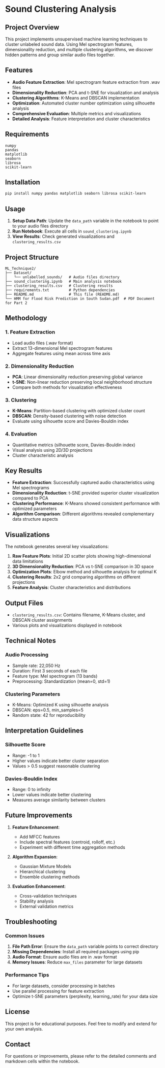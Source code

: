# Sound Clustering Analysis

## Project Overview

This project implements unsupervised machine learning techniques to cluster unlabeled sound data. Using Mel spectrogram features, dimensionality reduction, and multiple clustering algorithms, we discover hidden patterns and group similar audio files together.

## Features

- **Audio Feature Extraction**: Mel spectrogram feature extraction from .wav files
- **Dimensionality Reduction**: PCA and t-SNE for visualization and analysis
- **Clustering Algorithms**: K-Means and DBSCAN implementation
- **Optimization**: Automated cluster number optimization using silhouette analysis
- **Comprehensive Evaluation**: Multiple metrics and visualizations
- **Detailed Analysis**: Feature interpretation and cluster characteristics

## Requirements

```
numpy
pandas
matplotlib
seaborn
librosa
scikit-learn
```

## Installation

```bash
pip install numpy pandas matplotlib seaborn librosa scikit-learn
```

## Usage

1. **Setup Data Path**: Update the `data_path` variable in the notebook to point to your audio files directory
2. **Run Notebook**: Execute all cells in `sound_clustering.ipynb`
3. **View Results**: Check generated visualizations and `clustering_results.csv`

## Project Structure

```
ML_Technique2/
├── Dataset/
│   └── unlabelled_sounds/   # Audio files directory
├── sound_clustering.ipynb   # Main analysis notebook
├── clustering_results.csv   # Clustering results
├── requirements.txt         # Python dependencies
├── README.md                # This file (README.md)
└── HMM for Flood Risk Prediction in South Sudan.pdf  # PDF Document for Part 2
```

## Methodology

### 1. Feature Extraction
- Load audio files (.wav format)
- Extract 13-dimensional Mel spectrogram features
- Aggregate features using mean across time axis

### 2. Dimensionality Reduction
- **PCA**: Linear dimensionality reduction preserving global variance
- **t-SNE**: Non-linear reduction preserving local neighborhood structure
- Compare both methods for visualization effectiveness

### 3. Clustering
- **K-Means**: Partition-based clustering with optimized cluster count
- **DBSCAN**: Density-based clustering with noise detection
- Evaluate using silhouette score and Davies-Bouldin index

### 4. Evaluation
- Quantitative metrics (silhouette score, Davies-Bouldin index)
- Visual analysis using 2D/3D projections
- Cluster characteristic analysis

## Key Results

- **Feature Extraction**: Successfully captured audio characteristics using Mel spectrograms
- **Dimensionality Reduction**: t-SNE provided superior cluster visualization compared to PCA
- **Clustering Performance**: K-Means showed consistent performance with optimized parameters
- **Algorithm Comparison**: Different algorithms revealed complementary data structure aspects

## Visualizations

The notebook generates several key visualizations:

1. **Raw Feature Plots**: Initial 2D scatter plots showing high-dimensional data limitations
2. **3D Dimensionality Reduction**: PCA vs t-SNE comparison in 3D space
3. **Optimization Plots**: Elbow method and silhouette analysis for optimal K
4. **Clustering Results**: 2x2 grid comparing algorithms on different projections
5. **Feature Analysis**: Cluster characteristics and distributions

## Output Files

- `clustering_results.csv`: Contains filename, K-Means cluster, and DBSCAN cluster assignments
- Various plots and visualizations displayed in notebook

## Technical Notes

### Audio Processing
- Sample rate: 22,050 Hz
- Duration: First 3 seconds of each file
- Feature type: Mel spectrogram (13 bands)
- Preprocessing: Standardization (mean=0, std=1)

### Clustering Parameters
- K-Means: Optimized K using silhouette analysis
- DBSCAN: eps=0.5, min_samples=5
- Random state: 42 for reproducibility

## Interpretation Guidelines

### Silhouette Score
- Range: -1 to 1
- Higher values indicate better cluster separation
- Values > 0.5 suggest reasonable clustering

### Davies-Bouldin Index
- Range: 0 to infinity
- Lower values indicate better clustering
- Measures average similarity between clusters

## Future Improvements

1. **Feature Enhancement**:
   - Add MFCC features
   - Include spectral features (centroid, rolloff, etc.)
   - Experiment with different time aggregation methods

2. **Algorithm Expansion**:
   - Gaussian Mixture Models
   - Hierarchical clustering
   - Ensemble clustering methods

3. **Evaluation Enhancement**:
   - Cross-validation techniques
   - Stability analysis
   - External validation metrics

## Troubleshooting

### Common Issues

1. **File Path Error**: Ensure the `data_path` variable points to correct directory
2. **Missing Dependencies**: Install all required packages using pip
3. **Audio Format**: Ensure audio files are in .wav format
4. **Memory Issues**: Reduce `max_files` parameter for large datasets

### Performance Tips

- For large datasets, consider processing in batches
- Use parallel processing for feature extraction
- Optimize t-SNE parameters (perplexity, learning_rate) for your data size

## License

This project is for educational purposes. Feel free to modify and extend for your own analysis.

## Contact

For questions or improvements, please refer to the detailed comments and markdown cells within the notebook.
